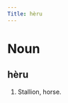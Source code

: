 ```yaml
---
Title: hèru
---
```


Noun
================================

hèru
----------------

1. Stallion, horse.
